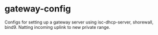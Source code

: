 # gateway-config
Configs for setting up a gateway server using isc-dhcp-server, shorewall, bind9. Natting incoming uplink to new private range.
